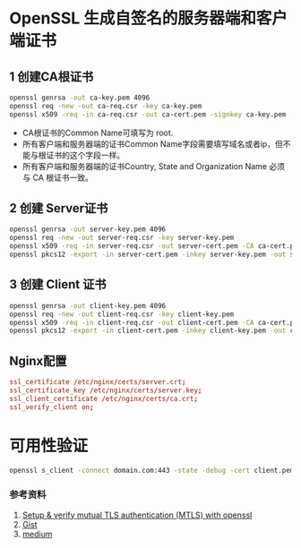 # OpenSSL 生成自签名的服务器端和客户端证书

## 1 创建CA根证书

```bash
openssl genrsa -out ca-key.pem 4096
openssl req -new -out ca-req.csr -key ca-key.pem 
openssl x509 -req -in ca-req.csr -out ca-cert.pem -signkey ca-key.pem -days 3650
```

- CA根证书的Common Name可填写为 root. 
- 所有客户端和服务器端的证书Common Name字段需要填写域名或者ip，但不能与根证书的这个字段一样。
- 所有客户端和服务器端的证书Country, State and Organization Name 必须与 CA 根证书一致。

## 2 创建 Server证书

```bash
openssl genrsa -out server-key.pem 4096
openssl req -new -out server-req.csr -key server-key.pem
openssl x509 -req -in server-req.csr -out server-cert.pem -CA ca-cert.pem -CAkey ca-key.pem -CAcreateserial -days 3650
openssl pkcs12 -export -in server-cert.pem -inkey server-key.pem -out server.p12
```

## 3 创建 Client 证书

```bash
openssl genrsa -out client-key.pem 4096
openssl req -new -out client-req.csr -key client-key.pem
openssl x509 -req -in client-req.csr -out client-cert.pem -CA ca-cert.pem -CAkey ca-key.pem -CAcreateserial -days 3650
openssl pkcs12 -export -in client-cert.pem -inkey client-key.pem -out client.p12
```

## Nginx配置

```conf
ssl_certificate /etc/nginx/certs/server.crt;
ssl_certificate_key /etc/nginx/certs/server.key;
ssl_client_certificate /etc/nginx/certs/ca.crt; 
ssl_verify_client on;
```

# 可用性验证

```bash
openssl s_client -connect domain.com:443 -state -debug -cert client.pem -key client.key
```
### 参考资料

1. [Setup & verify mutual TLS authentication (MTLS) with openssl](https://www.golinuxcloud.com/mutual-tls-authentication-mtls/)
2. [Gist](https://gist.github.com/welshstew/536e6b77f40e890c01a52b9172e84c11#file-generate-certificates-sh)
3. [medium](https://mcilis.medium.com/how-to-create-a-self-signed-client-certificate-with-openssl-c4af9ac03e99)
